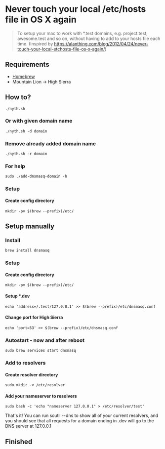 # Never touch your local /etc/hosts file in OS X again

> To setup your mac to work with *.test domains, e.g. project.test, awesome.test and so on, without having to add to your hosts file each time. (Inspired by https://alanthing.com/blog/2012/04/24/never-touch-your-local-etchosts-file-os-x-again/)

## Requirements

* [Homebrew](https://brew.sh/)
* Mountain Lion -> High Sierra

## How to?
```
./nyth.sh
```

### Or with given domain name
```
./nyth.sh -d domain
```

### Remove already added domain name
```
./nyth.sh -r domain
```

### For help
```
sudo ./add-dnsmasq-domain -h
```


### Setup

#### Create config directory
```
mkdir -pv $(brew --prefix)/etc/
```


## Setup manually

### Install
```
brew install dnsmasq
```

### Setup

#### Create config directory
```
mkdir -pv $(brew --prefix)/etc/
```

#### Setup *.dev
```
echo 'address=/.test/127.0.0.1' >> $(brew --prefix)/etc/dnsmasq.conf
```
#### Change port for High Sierra
```
echo 'port=53' >> $(brew --prefix)/etc/dnsmasq.conf
```

### Autostart - now and after reboot
```
sudo brew services start dnsmasq
```

### Add to resolvers

#### Create resolver directory
```
sudo mkdir -v /etc/resolver
```

#### Add your nameserver to resolvers
```
sudo bash -c 'echo "nameserver 127.0.0.1" > /etc/resolver/test'
```

That's it! You can run scutil --dns to show all of your current resolvers, and you should see that all requests for a domain ending in .dev will go to the DNS server at 127.0.0.1

## Finished

